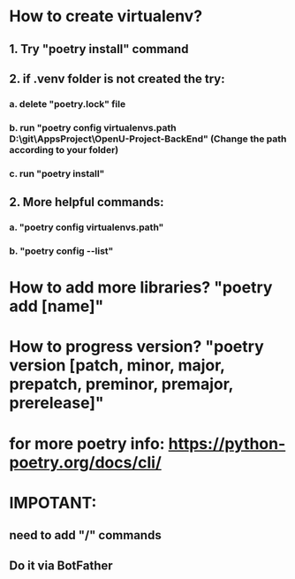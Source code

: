 # How to create virtualenv?
## 1. Try "poetry install" command
## 2. if .venv folder is not created the try:
### a. delete "poetry.lock" file
### b. run "poetry config virtualenvs.path D:\\git\\AppsProject\\OpenU-Project-BackEnd" (Change the path according to your folder) 
### c. run "poetry install"
## 2. More helpful commands:
### a. "poetry config virtualenvs.path"
### b. "poetry config --list"


# How to add more libraries? "poetry add [name]"

# How to progress version? "poetry version [patch, minor, major, prepatch, preminor, premajor, prerelease]"

# for more poetry info: https://python-poetry.org/docs/cli/



# IMPOTANT:
## need to add "/" commands
## Do it via BotFather